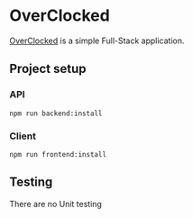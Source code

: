 # OverClocked

[OverClocked]() is a simple Full-Stack application.

## Project setup

### API

```
npm run backend:install
```

### Client

```
npm run frontend:install
```

## Testing

There are no Unit testing
